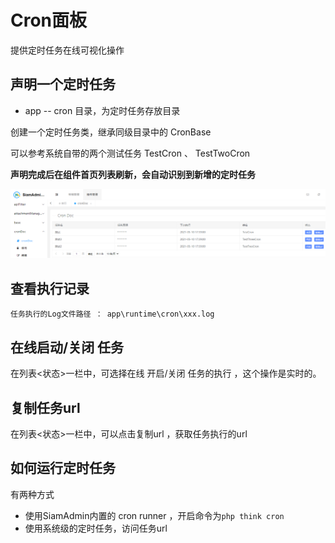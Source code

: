 # Cron面板
提供定时任务在线可视化操作

## 声明一个定时任务

-  app
-- cron 目录，为定时任务存放目录

创建一个定时任务类，继承同级目录中的 CronBase

可以参考系统自带的两个测试任务 TestCron 、 TestTwoCron

**声明完成后在组件首页列表刷新，会自动识别到新增的定时任务**

![](../../img/image-20210510173829883.png)


## 查看执行记录

```
任务执行的Log文件路径 ： app\runtime\cron\xxx.log
```

## 在线启动/关闭 任务

在列表<状态>一栏中，可选择在线 开启/关闭 任务的执行 ，这个操作是实时的。

## 复制任务url

在列表<状态>一栏中，可以点击复制url ，获取任务执行的url

## 如何运行定时任务

有两种方式

- 使用SiamAdmin内置的 cron runner ，开启命令为`php think cron`
- 使用系统级的定时任务，访问任务url
